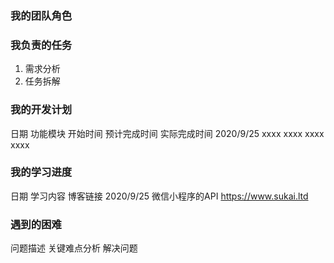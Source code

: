 ### 我的团队角色
### 我负责的任务
1. 需求分析
2. 任务拆解
### 我的开发计划
日期        功能模块        开始时间        预计完成时间        实际完成时间
2020/9/25   xxxx          xxxx           xxxx               xxxx
### 我的学习进度
日期        学习内容        博客链接
2020/9/25  微信小程序的API  https://www.sukai.ltd
### 遇到的困难
问题描述    关键难点分析     解决问题
